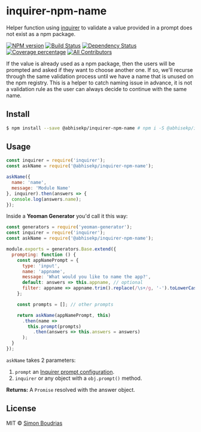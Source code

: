 
# inquirer-npm-name
Helper function using [inquirer](https://github.com/SBoudrias/Inquirer.js) to validate a value provided in a prompt does not exist as a npm package.

[![NPM version][npm-image]][npm-url] [![Build Status][travis-image]][travis-url] [![Dependency Status][daviddm-image]][daviddm-url] [![Coverage percentage][coveralls-image]][coveralls-url] [![All Contributors](all-contributors-image)](#contributors)

If the value is already used as a npm package, then the users will be prompted and asked if they want to choose another one. If so, we'll recurse through the same validation process until we have a name that is unused on the npm registry. This is a helper to catch naming issue in advance, it is not a validation rule as the user can always decide to continue with the same name.

## Install

```sh
$ npm install --save @abhisekp/inquirer-npm-name # npm i -S @abhisekp/inquirer-npm-name
```

## Usage

```js
const inquirer = require('inquirer');
const askName = require('@abhisekp/inquirer-npm-name');

askName({
  name: 'name',
  message: 'Module Name'
}, inquirer).then(answers => {
  console.log(answers.name);
});
```

Inside a **Yeoman Generator** you'd call it this way:

```js
const generators = require('yeoman-generator');
const inquirer = require('inquirer');
const askName = require('@abhisekp/inquirer-npm-name');

module.exports = generators.Base.extend({
  prompting: function () {
    const appNamePrompt = {
      type: 'input',
      name: 'appname',
      message: 'What would you like to name the app?',
      default: answers => this.appname, // optional
      filter: appname => appname.trim().replace(/\s+/g, '-').toLowerCase() // optional
    };

    const prompts = []; // other prompts

    return askName(appNamePrompt, this)
      .then(name =>
        this.prompt(prompts)
          .then(answers => this.answers = answers)
      );
  }
});
```

`askName` takes 2 parameters:

1. `prompt` an [Inquirer prompt configuration](https://github.com/SBoudrias/Inquirer.js#question).
2. `inquirer` or any object with a `obj.prompt()` method.

**Returns:** A `Promise` resolved with the answer object.

## License

MIT © [Simon Boudrias](http://twitter.com/vaxilart)


[npm-image]: https://badge.fury.io/js/inquirer-npm-name.svg
[npm-url]: https://npmjs.org/package/inquirer-npm-name
[travis-image]: https://travis-ci.org/SBoudrias/inquirer-npm-name.svg?branch=master
[travis-url]: https://travis-ci.org/SBoudrias/inquirer-npm-name
[daviddm-image]: https://david-dm.org/SBoudrias/inquirer-npm-name.svg?theme=shields.io
[daviddm-url]: https://david-dm.org/SBoudrias/inquirer-npm-name
[coveralls-image]: https://coveralls.io/repos/SBoudrias/inquirer-npm-name/badge.svg
[coveralls-url]: https://coveralls.io/r/SBoudrias/inquirer-npm-name
